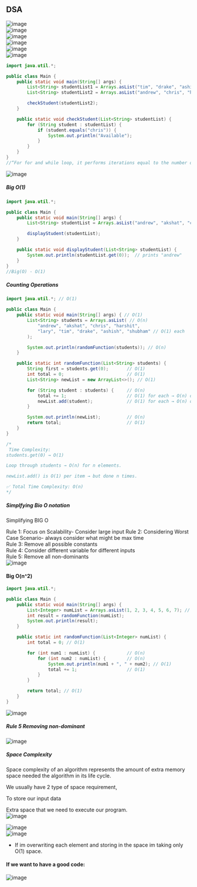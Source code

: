 ## DSA  
![image](https://github.com/user-attachments/assets/1a2fb2cd-e66a-4b8c-a38e-b6f07a99f1d8)  
![image](https://github.com/user-attachments/assets/56bc17dc-ffb1-4a2b-886d-b1a733f9237a)  
![image](https://github.com/user-attachments/assets/fd244161-6bfe-4923-ac75-81a33ff2f4fb)  
![image](https://github.com/user-attachments/assets/8afa5667-d001-48d3-8d6a-61fe6555a51f)  
![image](https://github.com/user-attachments/assets/01f3130c-5895-4ed1-b8a6-1ba6b061f266)  
![image](https://github.com/user-attachments/assets/5bfdea7e-9cd7-47ca-b9e3-92789c76a986)
```java
import java.util.*;

public class Main {
    public static void main(String[] args) {
        List<String> studentList1 = Arrays.asList("tim", "drake", "ashish", "shubham");
        List<String> studentList2 = Arrays.asList("andrew", "chris", "harshit", "lary", "shubham");

        checkStudent(studentList2);
    }

    public static void checkStudent(List<String> studentList) {
        for (String student : studentList) {
            if (student.equals("chris")) {
                System.out.println("Available");
            }
        }
    }
}
//“For for and while loop, it performs iterations equal to the number of elements, so even though ‘chris’ was the 2nd element, it did not stop and loop checked //till last.” because the loop does not have a break statement.
```
![image](https://github.com/user-attachments/assets/ac8854eb-4acb-4a85-be8a-a6ae31c55f5b)  
##### Big O(1)  
```java
import java.util.*;

public class Main {
    public static void main(String[] args) {
        List<String> studentList = Arrays.asList("andrew", "akshat", "chris", "harshit", "lary", "shubham", "tim", "drake", "ashish");

        displayStudent(studentList);
    }

    public static void displayStudent(List<String> studentList) {
        System.out.println(studentList.get(0));  // prints "andrew"
    }
}
//Big(O) - O(1)
```
##### Counting Operations  

```java
import java.util.*; // O(1)

public class Main {
    public static void main(String[] args) { // O(1)
        List<String> students = Arrays.asList( // O(n)
            "andrew", "akshat", "chris", "harshit", 
            "lary", "tim", "drake", "ashish", "shubham" // O(1) each
        );

        System.out.println(randomFunction(students)); // O(n)
    }

    public static int randomFunction(List<String> students) {
        String first = students.get(0);       // O(1)
        int total = 0;                        // O(1)
        List<String> newList = new ArrayList<>(); // O(1)

        for (String student : students) {     // O(n)
            total += 1;                       // O(1) for each → O(n) overall
            newList.add(student);             // O(1) for each → O(n) overall (amortized)
        }

        System.out.println(newList);          // O(n)
        return total;                         // O(1)
    }
}

/*
 Time Complexity:
students.get(0) → O(1)

Loop through students → O(n) for n elements.

newList.add() is O(1) per item → but done n times.

✅ Total Time Complexity: O(n)
*/
```
##### Simplfying Bio O notation  
Simplifying BIG O

Rule 1: Focus on Scalability- Consider large input
Rule 2: Considering Worst Case Scenario- always consider what might be max time  
Rule 3: Remove all possible constants  
Rule 4: Consider different variable for different inputs  
Rule 5: Remove all non-dominants  
![image](https://github.com/user-attachments/assets/e6faca07-82ed-4f7b-820e-3aa934814d93)  

#### Big O(n^2)  
```java
import java.util.*;

public class Main {
    public static void main(String[] args) {
        List<Integer> numList = Arrays.asList(1, 2, 3, 4, 5, 6, 7); // O(n)
        int result = randomFunction(numList);
        System.out.println(result);
    }

    public static int randomFunction(List<Integer> numList) {
        int total = 0; // O(1)

        for (int num1 : numList) {            // O(n)
            for (int num2 : numList) {        // O(n)
                System.out.println(num1 + ", " + num2); // O(1)
                total += 1;                   // O(1)
            }
        }

        return total; // O(1)
    }
}
```
![image](https://github.com/user-attachments/assets/f78bc332-2705-4188-8fe8-7515b506f57b)

##### Rule 5 Removing non-dominant  
![image](https://github.com/user-attachments/assets/f616bc91-3ec7-4318-a627-ceea24d69edc)  

##### Space Complexity
Space complexity of an algorithm represents the amount of extra memory space needed the algorithm in its life cycle.  

We usually have 2 type of space requirement,  

To store our input data  

Extra space that we need to execute our program.  
![image](https://github.com/user-attachments/assets/20d9804d-cf02-4367-909a-4ac2a237865d) 

![image](https://github.com/user-attachments/assets/67ea5b90-e7d7-4a64-87c0-4648a2a3fce8)  
![image](https://github.com/user-attachments/assets/59cad49a-2ef4-449f-9b99-d23a2676e55f)  
- If im overwriting each element and storing in the space im taking only O(1) space.
#### If we want to have a good code:  
![image](https://github.com/user-attachments/assets/c803b1f2-a0bf-496f-a4ac-5d47cf6dfd05)  











